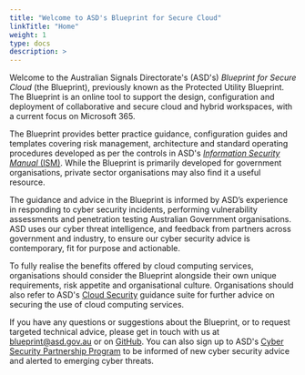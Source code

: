 ```yaml
---
title: "Welcome to ASD's Blueprint for Secure Cloud"
linkTitle: "Home"
weight: 1
type: docs
description: >
---
```


Welcome to the Australian Signals Directorate's (ASD's) *Blueprint for Secure Cloud* (the Blueprint), previously known as the Protected Utility Blueprint. The Blueprint is an online tool to support the design, configuration and deployment of collaborative and secure cloud and hybrid workspaces, with a current focus on Microsoft 365. 

The Blueprint provides better practice guidance, configuration guides and templates covering risk management, architecture and standard operating procedures developed as per the controls in ASD's [*Information Security Manual* (ISM)](https://www.cyber.gov.au/resources-business-and-government/essential-cyber-security/ism). While the Blueprint is primarily developed for government organisations, private sector organisations may also find it a useful resource.

The guidance and advice in the Blueprint is informed by ASD’s experience in responding to cyber security incidents, performing vulnerability assessments and penetration testing Australian Government organisations. ASD uses our cyber threat intelligence, and feedback from partners across government and industry, to ensure our cyber security advice is contemporary, fit for purpose and actionable.

To fully realise the benefits offered by cloud computing services, organisations should consider the Blueprint alongside their own unique requirements, risk appetite and organisational culture. Organisations should also refer to ASD's [Cloud Security](https://www.cyber.gov.au/resources-business-and-government/maintaining-devices-and-systems/cloud-security-guidance) guidance suite for further advice on securing the use of cloud computing services.

If you have any questions or suggestions about the Blueprint, or to request targeted technical advice, please get in touch with us at [blueprint@asd.gov.au](mailto:blueprint@asd.gov.au) or on [GitHub](https://github.com/ASD-Blueprint/ASD-Blueprint-for-Secure-Cloud). You can also sign up to ASD's [Cyber Security Partnership Program](https://www.cyber.gov.au/partnershipprogram) to be informed of new cyber security advice and alerted to emerging cyber threats.
